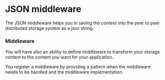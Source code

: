 # JSON middleware

The JSON middleware helps you in saving the content into the peer to peer distributed storage system as a json string.

### Middleware

You will have also an ability to define middleware to transform your storage content to the content you want for your application.

You register a middleware by providing a pattern when the middleware needs to be handled and the middleware implementation.